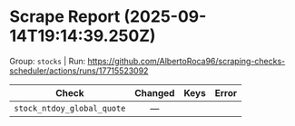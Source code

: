 # Scrape Report (2025-09-14T19:14:39.250Z)

Group: `stocks`  |  Run: https://github.com/AlbertoRoca96/scraping-checks-scheduler/actions/runs/17715523092

| Check | Changed | Keys | Error |
|---|:---:|:--|:--|
| `stock_ntdoy_global_quote` | — |  |  |
